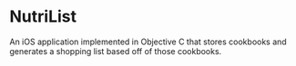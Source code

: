 # NutriList
An iOS application implemented in Objective C that stores cookbooks and generates a shopping list based off of those cookbooks.

